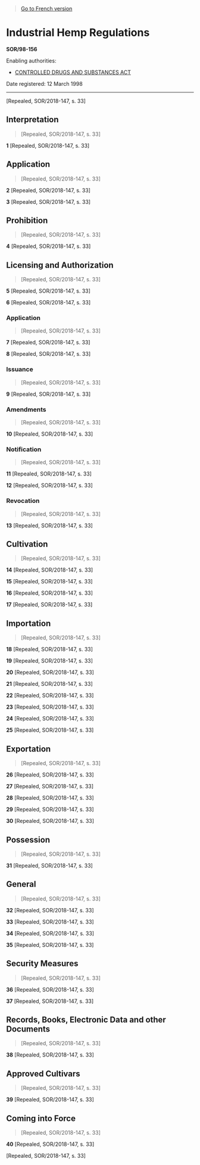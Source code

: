 > [Go to French version](/fr/Règlements/Décrets,%20ordonnances%20et%20règlements%20statutaires/98/156.md)

# Industrial Hemp Regulations

**SOR/98-156**

Enabling authorities: 
- [CONTROLLED DRUGS AND SUBSTANCES ACT](/en/Acts/Statutes%20of%20Canada/1996/c.%2019.md)

Date registered: 12 March 1998

----------


[Repealed, SOR/2018-147, s. 33]



## Interpretation
> [Repealed, SOR/2018-147, s. 33]



**1** [Repealed, SOR/2018-147, s. 33]




## Application
> [Repealed, SOR/2018-147, s. 33]



**2** [Repealed, SOR/2018-147, s. 33]



**3** [Repealed, SOR/2018-147, s. 33]




## Prohibition
> [Repealed, SOR/2018-147, s. 33]



**4** [Repealed, SOR/2018-147, s. 33]




## Licensing and Authorization
> [Repealed, SOR/2018-147, s. 33]



**5** [Repealed, SOR/2018-147, s. 33]



**6** [Repealed, SOR/2018-147, s. 33]




### Application
> [Repealed, SOR/2018-147, s. 33]



**7** [Repealed, SOR/2018-147, s. 33]



**8** [Repealed, SOR/2018-147, s. 33]




### Issuance
> [Repealed, SOR/2018-147, s. 33]



**9** [Repealed, SOR/2018-147, s. 33]




### Amendments
> [Repealed, SOR/2018-147, s. 33]



**10** [Repealed, SOR/2018-147, s. 33]




### Notification
> [Repealed, SOR/2018-147, s. 33]



**11** [Repealed, SOR/2018-147, s. 33]



**12** [Repealed, SOR/2018-147, s. 33]




### Revocation
> [Repealed, SOR/2018-147, s. 33]



**13** [Repealed, SOR/2018-147, s. 33]




## Cultivation
> [Repealed, SOR/2018-147, s. 33]



**14** [Repealed, SOR/2018-147, s. 33]



**15** [Repealed, SOR/2018-147, s. 33]



**16** [Repealed, SOR/2018-147, s. 33]



**17** [Repealed, SOR/2018-147, s. 33]




## Importation
> [Repealed, SOR/2018-147, s. 33]



**18** [Repealed, SOR/2018-147, s. 33]



**19** [Repealed, SOR/2018-147, s. 33]



**20** [Repealed, SOR/2018-147, s. 33]



**21** [Repealed, SOR/2018-147, s. 33]



**22** [Repealed, SOR/2018-147, s. 33]



**23** [Repealed, SOR/2018-147, s. 33]



**24** [Repealed, SOR/2018-147, s. 33]



**25** [Repealed, SOR/2018-147, s. 33]




## Exportation
> [Repealed, SOR/2018-147, s. 33]



**26** [Repealed, SOR/2018-147, s. 33]



**27** [Repealed, SOR/2018-147, s. 33]



**28** [Repealed, SOR/2018-147, s. 33]



**29** [Repealed, SOR/2018-147, s. 33]



**30** [Repealed, SOR/2018-147, s. 33]




## Possession
> [Repealed, SOR/2018-147, s. 33]



**31** [Repealed, SOR/2018-147, s. 33]




## General
> [Repealed, SOR/2018-147, s. 33]



**32** [Repealed, SOR/2018-147, s. 33]



**33** [Repealed, SOR/2018-147, s. 33]



**34** [Repealed, SOR/2018-147, s. 33]



**35** [Repealed, SOR/2018-147, s. 33]




## Security Measures
> [Repealed, SOR/2018-147, s. 33]



**36** [Repealed, SOR/2018-147, s. 33]



**37** [Repealed, SOR/2018-147, s. 33]




## Records, Books, Electronic Data and other Documents
> [Repealed, SOR/2018-147, s. 33]



**38** [Repealed, SOR/2018-147, s. 33]




## Approved Cultivars
> [Repealed, SOR/2018-147, s. 33]



**39** [Repealed, SOR/2018-147, s. 33]




## Coming into Force
> [Repealed, SOR/2018-147, s. 33]



**40** [Repealed, SOR/2018-147, s. 33]


[Repealed, SOR/2018-147, s. 33]


